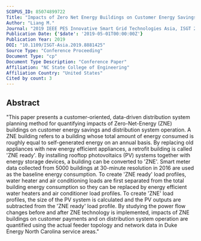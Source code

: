 ```yaml
---
SCOPUS_ID: 85074899722
Title: "Impacts of Zero Net Energy Buildings on Customer Energy Savings and Distribution System Planning"
Author: "Liang M."
Journal: "2019 IEEE PES Innovative Smart Grid Technologies Asia, ISGT 2019"
Publication Date: {'$date': '2019-05-01T00:00:00Z'}
Publication Year: 2019
DOI: "10.1109/ISGT-Asia.2019.8881425"
Source Type: "Conference Proceeding"
Document Type: "cp"
Document Type Description: "Conference Paper"
Affiliation: "NC State College of Engineering"
Affiliation Country: "United States"
Cited by count: 3
---
```


## Abstract
"This paper presents a customer-oriented, data-driven distribution system planning method for quantifying impacts of Zero-Net-Energy (ZNE) buildings on customer energy savings and distribution system operation. A ZNE building refers to a building whose total amount of energy consumed is roughly equal to self-generated energy on an annual basis. By replacing old appliances with new energy efficient appliances, a retrofit building is called 'ZNE ready'. By installing rooftop photovoltaics (PV) systems together with energy storage devices, a building can be converted to 'ZNE'. Smart meter data collected from 5000 buildings at 30-minute resolution in 2016 are used as the baseline energy consumption. To create 'ZNE ready' load profiles, water heater and air conditioning loads are first separated from the total building energy consumption so they can be replaced by energy efficient water heaters and air conditioner load profiles. To create 'ZNE' load profiles, the size of the PV system is calculated and the PV outputs are subtracted from the 'ZNE ready' load profile. By studying the power flow changes before and after ZNE technology is implemented, impacts of ZNE buildings on customer payments and on distribution system operation are quantified using the actual feeder topology and network data in Duke Energy North Carolina service areas."
